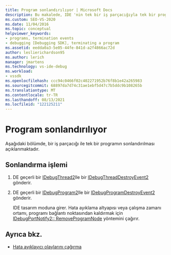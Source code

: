 ```yaml
---
title: Program sonlandırılıyor | Microsoft Docs
description: Bu makalede, IDE 'nin tek bir iş parçacığıyla tek bir programı sonlandırmak için hata ayıklama altyapısını nasıl kullandığı açıklanır.
ms.custom: SEO-VS-2020
ms.date: 11/04/2016
ms.topic: conceptual
helpviewer_keywords:
- programs, termination events
- debugging [Debugging SDK], terminating a program
ms.assetid: eedda0a3-5e05-44fe-841d-a2f4866ac72d
author: leslierichardson95
ms.author: lerich
manager: jmartens
ms.technology: vs-ide-debug
ms.workload:
- vssdk
ms.openlocfilehash: ccc94c0466f02c402271952b76f8b1e42a265983
ms.sourcegitcommit: 68897da7d74c31ae1ebf5d47c7b5ddc9b108265b
ms.translationtype: MT
ms.contentlocale: tr-TR
ms.lasthandoff: 08/13/2021
ms.locfileid: "122125211"
---
```

# <a name="terminating-a-program"></a>Program sonlandırılıyor
Aşağıdaki bölümde, bir iş parçacığı ile tek bir programın sonlandırılması açıklanmaktadır.

## <a name="termination-process"></a>Sonlandırma işlemi

1. DE geçerli bir [IDebugThread2](../../extensibility/debugger/reference/idebugthread2.md)Ile bir [IDebugThreadDestroyEvent2](../../extensibility/debugger/reference/idebugthreaddestroyevent2.md) gönderir.

2. DE geçerli bir [IDebugProgram2](../../extensibility/debugger/reference/idebugprogram2.md)Ile bir [IDebugProgramDestroyEvent2](../../extensibility/debugger/reference/idebugprogramdestroyevent2.md) gönderir.

   IDE tasarım moduna girer. Hata ayıklama altyapısı veya çalışma zamanı ortamı, programı bağlantı noktasından kaldırmak için [IDebugPortNotify2:: RemoveProgramNode](../../extensibility/debugger/reference/idebugportnotify2-removeprogramnode.md) yöntemini çağırır.

## <a name="see-also"></a>Ayrıca bkz.
- [Hata ayıklayıcı olaylarını çağırma](../../extensibility/debugger/calling-debugger-events.md)

